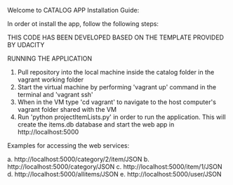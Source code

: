 Welcome to CATALOG APP Installation Guide:

In order ot install the app, follow the following steps:

THIS CODE HAS BEEN DEVELOPED BASED ON THE TEMPLATE PROVIDED BY UDACITY

RUNNING THE APPLICATION

1. Pull repository into the local machine inside the catalog folder in the
   vagrant working folder
2. Start the virtual machine by performing 'vagrant up' command in the terminal
   and 'vagrant ssh'
3. When in the VM type 'cd vagrant' to navigate to the host computer's vagrant
   folder shared with the VM
4. Run 'python projectItemLists.py' in order to run the application. This will
   create the items.db database and start the web app in http://localhost:5000

Examples for accessing the web services:

a. http://localhost:5000/category/2/item/JSON
b. http://localhost:5000/category/JSON
c. http://localhost:5000/item/1/JSON
d. http://localhost:5000/allitems/JSON
e. http://localhost:5000/user/JSON